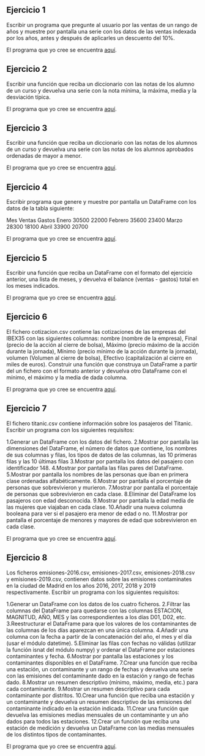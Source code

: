 Ejercicio 1
-----------

Escribir un programa que pregunte al usuario por las ventas de un rango de años y muestre por pantalla una serie con los datos de las ventas indexada por los años, antes y después de aplicarles un descuento del 10%.

El programa que yo cree se encuentra [aquí](https://github.com/SyZeck/Ejercicios-de-Programacion-con-Python/tree/main/Librer%C3%ADa%20Pandas/Ejercicio%201).

Ejercicio 2
-----------

Escribir una función que reciba un diccionario con las notas de los alumno de un curso y devuelva una serie con la nota mínima, la máxima, media y la desviación típica.

El programa que yo cree se encuentra [aquí]().

Ejercicio 3
-----------

Escribir una función que reciba un diccionario con las notas de los alumnos de un curso y devuelva una serie con las notas de los alumnos aprobados ordenadas de mayor a menor.

El programa que yo cree se encuentra [aquí]().

Ejercicio 4
-----------

Escribir programa que genere y muestre por pantalla un DataFrame con los datos de la tabla siguiente:

Mes	Ventas	Gastos
Enero	30500	22000
Febrero	35600	23400
Marzo	28300	18100
Abril	33900	20700

El programa que yo cree se encuentra [aquí]().

Ejercicio 5
-----------

Escribir una función que reciba un DataFrame con el formato del ejercicio anterior, una lista de meses, y devuelva el balance (ventas - gastos) total en los meses indicados.

El programa que yo cree se encuentra [aquí]().

Ejercicio 6
-----------

El fichero cotizacion.csv contiene las cotizaciones de las empresas del IBEX35 con las siguientes columnas: nombre (nombre de la empresa), Final (precio de la acción al cierre de bolsa), Máximo (precio máximo de la acción durante la jornada), Mínimo (precio mínimo de la acción durante la jornada), volumen (Volumen al cierre de bolsa), Efectivo (capitalización al cierre en miles de euros). Construir una función que construya un DataFrame a partir del un fichero con el formato anterior y devuelva otro DataFrame con el mínimo, el máximo y la media de dada columna.

El programa que yo cree se encuentra [aquí]().

Ejercicio 7
-----------

El fichero titanic.csv contiene información sobre los pasajeros del Titanic. Escribir un programa con los siguientes requisitos:

1.Generar un DataFrame con los datos del fichero.
2.Mostrar por pantalla las dimensiones del DataFrame, el número de datos que contiene, los nombres de sus columnas y filas, los tipos de datos de las columnas, las 10 primeras filas y las 10 últimas filas
3.Mostrar por pantalla los datos del pasajero con identificador 148.
4.Mostrar por pantalla las filas pares del DataFrame.
5.Mostrar por pantalla los nombres de las personas que iban en primera clase ordenadas alfabéticamente.
6.Mostrar por pantalla el porcentaje de personas que sobrevivieron y murieron.
7.Mostrar por pantalla el porcentaje de personas que sobrevivieron en cada clase.
8.Eliminar del DataFrame los pasajeros con edad desconocida.
9.Mostrar por pantalla la edad media de las mujeres que viajaban en cada clase.
10.Añadir una nueva columna booleana para ver si el pasajero era menor de edad o no.
11.Mostrar por pantalla el porcentaje de menores y mayores de edad que sobrevivieron en cada clase.


El programa que yo cree se encuentra [aquí]().

Ejercicio 8
-----------

Los ficheros emisiones-2016.csv, emisiones-2017.csv, emisiones-2018.csv y emisiones-2019.csv, contienen datos sobre las emisiones contaminates en la ciudad de Madrid en los años 2016, 2017, 2018 y 2019 respectivamente. Escribir un programa con los siguientes requisitos:

1.Generar un DataFrame con los datos de los cuatro ficheros.
2.Filtrar las columnas del DataFrame para quedarse con las columnas ESTACION, MAGNITUD, AÑO, MES y las correspondientes a los días D01, D02, etc.
3.Reestructurar el DataFrame para que los valores de los contaminantes de las columnas de los días aparezcan en una única columna.
4.Añadir una columna con la fecha a partir de la concatenación del año, el mes y el día (usar el módulo datetime).
5.Eliminar las filas con fechas no válidas (utilizar la función isnat del módulo numpy) y ordenar el DataFrame por estaciones contaminantes y fecha.
6.Mostrar por pantalla las estaciones y los contaminantes disponibles en el DataFrame.
7.Crear una función que reciba una estación, un contaminante y un rango de fechas y devuelva una serie con las emisiones del contaminante dado en la estación y rango de fechas dado.
8.Mostrar un resumen descriptivo (mínimo, máximo, media, etc.) para cada contaminante.
9.Mostrar un resumen descriptivo para cada contaminante por distritos.
10.Crear una función que reciba una estación y un contaminante y devuelva un resumen descriptivo de las emisiones del contaminante indicado en la estación indicada.
11.Crear una función que devuelva las emisiones medias mensuales de un contaminante y un año dados para todos las estaciones.
12.Crear un función que reciba una estación de medición y devuelva un DataFrame con las medias mensuales de los distintos tipos de contaminantes.

El programa que yo cree se encuentra [aquí]().

